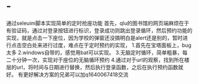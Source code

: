 # -
通过seleuim脚本实现简单的定时抢座功能
首先，qlu的图书馆的网页端麻烦在于有验证码，通过对登录按钮进行标识，登录成功则跳出登录循环，然后预约功能的实现，就是点击一下座位，因为学校的弹窗还没搞明白是alert还是别的，暂时进行点击空白处来进行过度，难点在于定时预约的实现，
1.首先在宝塔面板上，bug太多
2.windows自带的，感觉用bat可以实现。
3.无脑定时循环，简单粗暴，每二十分钟一次，实现对于座位的无脑循环预约
4.通过对于url的观察，找到所在楼层的url，将时间与日期进行替换，然后执行登录函数，之后在执行预约函数就好。
有更好解决方案的兄弟可以加q1640067418交流

